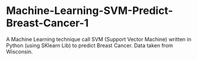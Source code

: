 # Machine-Learning-SVM-Predict-Breast-Cancer-1
A Machine Learning technique call SVM (Support Vector Machine) written in Python (using SKlearn Lib) to predict Breast Cancer. Data taken from Wisconsin.
